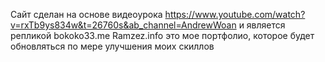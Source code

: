 Сайт сделан на основе видеоурока https://www.youtube.com/watch?v=rxTb9ys834w&t=26760s&ab_channel=AndrewWoan и является репликой bokoko33.me
Ramzez.info это мое портфолио, которое будет обновляться по мере улучшения моих скиллов
